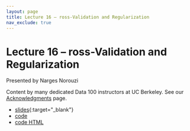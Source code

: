 ```yaml
---
layout: page
title: Lecture 16 – ross-Validation and Regularization
nav_exclude: true
---
```


# Lecture 16 – ross-Validation and Regularization

Presented by Narges Norouzi

Content by many dedicated Data 100 instructors at UC Berkeley. See our [Acknowledgments](../../acks) page.

- [slides](https://docs.google.com/presentation/d/1pfqhZtfpNpNC2xaVuC_j-Qh_Vu3EzOqgsbHziat_w8o/edit?usp=sharing){:target="_blank"}
- [code](https://data100.datahub.berkeley.edu/hub/user-redirect/git-pull?repo=https%3A%2F%2Fgithub.com%2FDS-100%2Ffa23-student&urlpath=lab%2Ftree%2Ffa23-student%2Flecture%2Flec16%2Flec16.ipynb&branch=main)
- [code HTML](../../resources/assets/lectures/lec16/lec16.html)